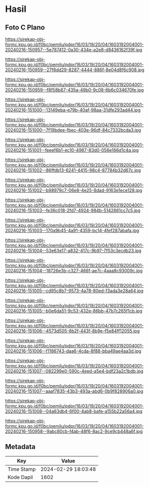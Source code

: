 # Hasil

## Foto C Plano

https://sirekap-obj-formc.kpu.go.id/f0bc/pemilu/pdpr/16/03/19/20/04/1603192004001-20240216-150957--5e787412-0a30-434e-a2e8-d8436162f39f.jpg

https://sirekap-obj-formc.kpu.go.id/f0bc/pemilu/pdpr/16/03/19/20/04/1603192004001-20240216-150959--27f8dd29-8287-4444-886f-8e04d8f6c908.jpg

https://sirekap-obj-formc.kpu.go.id/f0bc/pemilu/pdpr/16/03/19/20/04/1603192004001-20240216-150959--f8f58b87-435a-49b0-9c08-6b6c034670fe.jpg

https://sirekap-obj-formc.kpu.go.id/f0bc/pemilu/pdpr/16/03/19/20/04/1603192004001-20240216-151000--13149eba-e79b-40af-98aa-31dfe293ad44.jpg

https://sirekap-obj-formc.kpu.go.id/f0bc/pemilu/pdpr/16/03/19/20/04/1603192004001-20240216-151000--7f19bdee-fbec-403e-96df-84c7332bcda3.jpg

https://sirekap-obj-formc.kpu.go.id/f0bc/pemilu/pdpr/16/03/19/20/04/1603192004001-20240216-151001--feeef6b1-ec10-4987-83d0-056e166d1c4a.jpg

https://sirekap-obj-formc.kpu.go.id/f0bc/pemilu/pdpr/16/03/19/20/04/1603192004001-20240216-151002--86ffdb13-6241-4415-98c4-87784b32d67c.jpg

https://sirekap-obj-formc.kpu.go.id/f0bc/pemilu/pdpr/16/03/19/20/04/1603192004001-20240216-151002--b98979c7-06e8-4e25-8dad-9163e1ece128.jpg

https://sirekap-obj-formc.kpu.go.id/f0bc/pemilu/pdpr/16/03/19/20/04/1603192004001-20240216-151003--fe36c018-2fd7-4924-984b-5142861cc7c5.jpg

https://sirekap-obj-formc.kpu.go.id/f0bc/pemilu/pdpr/16/03/19/20/04/1603192004001-20240216-151003--170a9b45-4a91-4359-bc14-4fef287abafa.jpg

https://sirekap-obj-formc.kpu.go.id/f0bc/pemilu/pdpr/16/03/19/20/04/1603192004001-20240216-151004--53e63e17-a832-417c-9b97-7f53c3ecdb23.jpg

https://sirekap-obj-formc.kpu.go.id/f0bc/pemilu/pdpr/16/03/19/20/04/1603192004001-20240216-151004--18726e3b-c327-466f-ae7c-4aaa8c93009c.jpg

https://sirekap-obj-formc.kpu.go.id/f0bc/pemilu/pdpr/16/03/19/20/04/1603192004001-20240216-151005--cd95c8b7-9573-4a78-80ed-f3ada3e28a64.jpg

https://sirekap-obj-formc.kpu.go.id/f0bc/pemilu/pdpr/16/03/19/20/04/1603192004001-20240216-151005--b0e6da51-9c53-432e-86bb-47b7c265f1cb.jpg

https://sirekap-obj-formc.kpu.go.id/f0bc/pemilu/pdpr/16/03/19/20/04/1603192004001-20240216-151006--4573d505-8b2f-443f-8b9e-f5e84ff12055.jpg

https://sirekap-obj-formc.kpu.go.id/f0bc/pemilu/pdpr/16/03/19/20/04/1603192004001-20240216-151006--f1186743-daa6-4cda-8f88-bba49ae4aa3d.jpg

https://sirekap-obj-formc.kpu.go.id/f0bc/pemilu/pdpr/16/03/19/20/04/1603192004001-20240216-151007--082299e0-590c-4eed-a5e4-bdf23a2c1bdb.jpg

https://sirekap-obj-formc.kpu.go.id/f0bc/pemilu/pdpr/16/03/19/20/04/1603192004001-20240216-151007--aaaf7835-43b3-493a-abd6-0b9f828906a0.jpg

https://sirekap-obj-formc.kpu.go.id/f0bc/pemilu/pdpr/16/03/19/20/04/1603192004001-20240216-151008--04a63db4-6f00-4ab8-bafe-a155b22a56a4.jpg

https://sirekap-obj-formc.kpu.go.id/f0bc/pemilu/pdpr/16/03/19/20/04/1603192004001-20240216-150958--9abc80cb-f4ab-48f6-8ac2-9ce9cb448a6f.jpg


## Metadata

| Key        | Value               |
| ---------- | ------------------- |
| Time Stamp | 2024-02-29 18:03:48 |
| Kode Dapil | 1602                |



